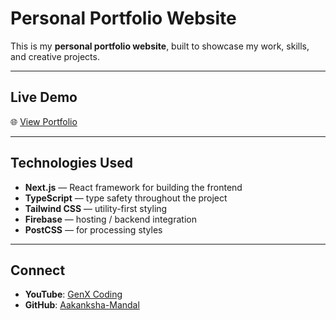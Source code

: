 # Personal Portfolio Website

This is my **personal portfolio website**, built to showcase my work, skills, and creative projects.

---

## Live Demo

🌐 [View Portfolio](https://my-personal-portfolio-azure-psi.vercel.app)

---

## Technologies Used

- **Next.js** — React framework for building the frontend  
- **TypeScript** — type safety throughout the project  
- **Tailwind CSS** — utility-first styling  
- **Firebase** — hosting / backend integration  
- **PostCSS** — for processing styles  

---

## Connect

- **YouTube**: [GenX Coding](https://www.youtube.com/@GenXCoding)  
- **GitHub**: [Aakanksha-Mandal](https://github.com/Aakanksha-Mandal)  
